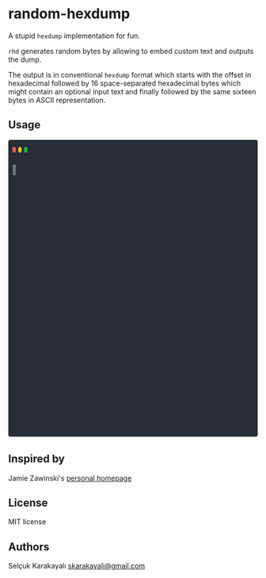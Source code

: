 
# random-hexdump

A stupid `hexdump` implementation for fun.

`rhd` generates random bytes by allowing to embed custom text and outputs the dump.

The output is in conventional `hexdump` format which starts with the offset in hexadecimal followed by 16 space-separated hexadecimal bytes which might contain an optional input text and finally followed by the same sixteen bytes in ASCII representation.

## Usage

<p align="center">
  <img width="800" height="600" src="assets/demo.svg">
</p>

## Inspired by

Jamie Zawinski's [personal homepage](https://jwz.org)

## License

MIT license

## Authors

Selçuk Karakayalı <skarakayali@gmail.com>

